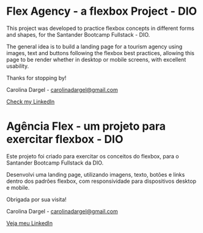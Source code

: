 # Flex Agency - a flexbox Project - DIO

This project was developed to practice flexbox concepts in different forms and shapes, for the Santander Bootcamp Fullstack - DIO.

The general idea is to build a landing page for a tourism agency using images, text and buttons following the flexbox best practices, allowing this page to be render whether in desktop or mobile screens, with excellent usability.

Thanks for stopping by!

Carolina Dargel - carolinadargel@gmail.com

[Check my LinkedIn](https://www.linkedin.com/in/carolinadargel/)



# Agência Flex - um projeto para exercitar flexbox - DIO

Este projeto foi criado para exercitar os conceitos do flexbox, para o Santander Bootcamp Fullstack da DIO.

Desenvolvi uma landing page, utilizando imagens, texto, botões e links dentro dos padrões flexbox, com responsividade para dispositivos desktop e mobile.

Obrigada por sua visita!

Carolina Dargel - carolinadargel@gmail.com

[Veja meu LinkedIn](https://www.linkedin.com/in/carolinadargel/)

